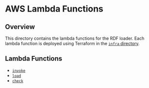 # AWS Lambda Functions

## Overview

This directory contains the lambda functions for the RDF loader.
Each lambda function is deployed using Terraform in the [`infra` directory](../infra/README.md).

## Lambda Functions

- [`invoke`](invoke/README.md)
- [`load`](load/README.md)
- [`check`](check/README.md)
